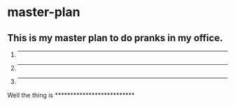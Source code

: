 # master-plan

## This is my master plan to do pranks in my office.

1. ******************
2. ******************
3. ******************

Well the thing is **************************
